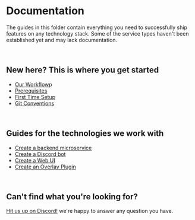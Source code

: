 # Documentation

The guides in this folder contain everything you need to successfully ship features on any technology stack. Some of the service types haven't been established yet and may lack documentation.

<br>

## New here? This is where you get started

- [Our Workflow](./Workflow.md)p
- [Prerequisites](./Prerequisites.md)
- [First Time Setup](./First-Time-Setup.md)
- [Git Conventions](./Git-Conventions.md)

<br>

## Guides for the technologies we work with

- [Create a backend microservice](./Backend.md)
- [Create a Discord bot](./Discord.md)
- [Create a Web UI](./Frontend.md)
- [Create an Overlay Plugin](./Overlay.md)

<br>

## Can't find what you're looking for?

[Hit us up on Discord!](https://discord.gg/8MvTaUQM2E) we're happy to answer any question you have.
